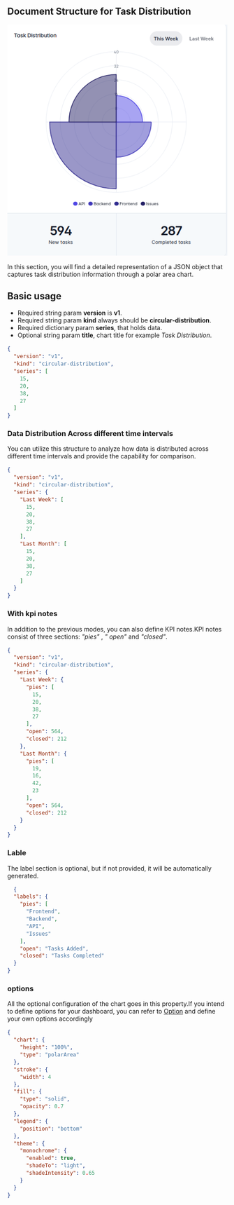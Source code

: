 ## Document Structure for Task Distribution

![airdash-documentation-sticky-target](./airdash-documentation-circular-distribution.png)

In this section, you will find a detailed representation of a JSON object that captures task distribution information
through a polar area chart.

## Basic usage

- Required string param **version** is **v1**.
- Required string param **kind** always should be **circular-distribution**.
- Required dictionary param **series**, that holds data.
- Optional string param **title**, chart title for example _Task Distribution_.

```json
{
  "version": "v1",
  "kind": "circular-distribution",
  "series": [
    15,
    20,
    38,
    27
  ]
}
```

### Data Distribution Across different time intervals

You can utilize this structure to analyze how data is distributed across different time intervals and provide the
capability for comparison.

```json
{
  "version": "v1",
  "kind": "circular-distribution",
  "series": {
    "Last Week": [
      15,
      20,
      38,
      27
    ],
    "Last Month": [
      15,
      20,
      38,
      27
    ]
  }
}
```

### With kpi notes

In addition to the previous modes, you can also define KPI notes.KPI notes consist of three sections: _"pies"_ , _"
open"_ and _"closed"_.

```json
{
  "version": "v1",
  "kind": "circular-distribution",
  "series": {
    "Last Week": {
      "pies": [
        15,
        20,
        38,
        27
      ],
      "open": 564,
      "closed": 212
    },
    "Last Month": {
      "pies": [
        19,
        16,
        42,
        23
      ],
      "open": 564,
      "closed": 212
    }
  }
}
```

### Lable

The label section is optional, but if not provided, it will be automatically generated.

```json
  {
  "labels": {
    "pies": [
      "Frontend",
      "Backend",
      "API",
      "Issues"
    ],
    "open": "Tasks Added",
    "closed": "Tasks Completed"
  }
}
```

### options

All the optional configuration of the chart goes in this property.If you intend to define options for your dashboard,
you can refer to [Option](https://apexcharts.com/docs/options/annotations/#) and define your own options accordingly

```json
{
  "chart": {
    "height": "100%",
    "type": "polarArea"
  },
  "stroke": {
    "width": 4
  },
  "fill": {
    "type": "solid",
    "opacity": 0.7
  },
  "legend": {
    "position": "bottom"
  },
  "theme": {
    "monochrome": {
      "enabled": true,
      "shadeTo": "light",
      "shadeIntensity": 0.65
    }
  }
}
```

